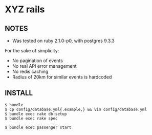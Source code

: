 # XYZ rails

## NOTES

- Was tested on ruby 2.1.0-p0, with postgres 9.3.3

For the sake of simplicity:
  - No pagination of events
  - No real API error management
  - No redis caching
  - Radius of 20km for similar events is hardcoded

## INSTALL
  
    $ bundle
    $ cp config/database.yml{.example,} && vim config/database.yml
    $ bundle exec rake db:setup
    $ bundle exec rake spec

    $ bundle exec passenger start